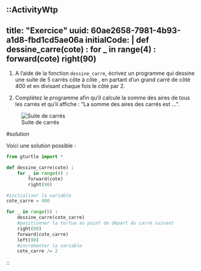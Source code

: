 ::ActivityWtp
---
title: "Exercice"
uuid: 60ae2658-7981-4b93-a1d8-fbd1cd5ae06a
initialCode: |
    def dessine_carre(cote) :
        for _ in range(4) :
            forward(cote)
            right(90)
---

1. A l’aide de la fonction `dessine_carre`, écrivez un programme qui dessine une suite de 5 carrés côte à côte , en partant d’un grand carré de côté 400 et en divisant chaque fois le côté par 2.

2. Complétez le programme afin qu’il calcule la somme des aires de tous les carrés et qu’il affiche : “La somme des aires des carrés est …”.

  <figure>
    <img src="/suite-carres.png" alt="Suite de carrés">
    <figcaption>Suite de carrés</figcaption>
  </figure>

#solution

Voici une solution possible :

```python
from gturtle import *

def dessine_carre(cote) :
    for _ in range(4) :
        forward(cote)
        right(90)

#initialiser la variable
cote_carre = 400

for _ in range(5) :
    dessine_carre(cote_carre)
    #positionner la tortue au point de départ du carré suivant
    right(90)
    forward(cote_carre)
    left(90)
    #incrémenter la variable
    cote_carre /= 2
```
::